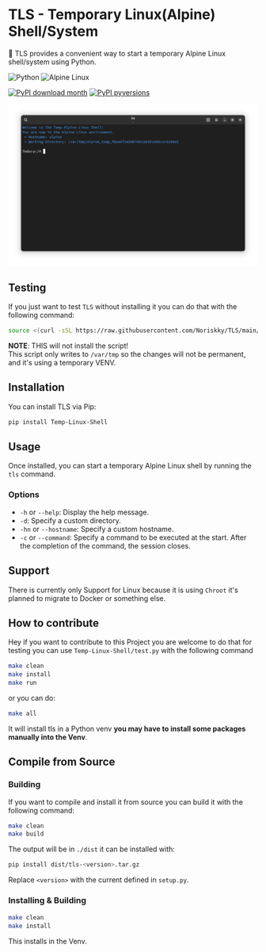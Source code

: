 # TLS - Temporary Linux(Alpine) Shell/System

🚀 TLS provides a convenient way to start a temporary Alpine Linux shell/system using Python.

![Python](https://img.shields.io/badge/python-3670A0?style=for-the-badge&logo=python&logoColor=ffdd54) ![Alpine Linux](https://img.shields.io/badge/Alpine_Linux-%230D597F.svg?style=for-the-badge&logo=alpine-linux&logoColor=white)

[![PyPI download month](https://img.shields.io/pypi/dm/Temp-Linux-Shell.svg)](https://pypi.python.org/pypi/Temp-Linux-Shell/) [![PyPI pyversions](https://img.shields.io/pypi/pyversions/Temp-Linux-Shell.svg)](https://pypi.python.org/pypi/Temp-Linux-Shell//)

![Screenshot of TLS](https://github.com/Noriskky/TLS/blob/main/pictures/screenshot.png?raw=true) 

## Testing

If you just want to test ``TLS`` without installing it you can do that with the following command:
```bash
source <(curl -sSL https://raw.githubusercontent.com/Noriskky/TLS/main/scripts/tls.sh)
```


**NOTE**: 
THIS will not install the script! <br>
This script only writes to ``/var/tmp`` so the changes will not be permanent, and it's using a temporary VENV.

## Installation

You can install TLS via Pip:

```bash
pip install Temp-Linux-Shell
```

## Usage

Once installed, you can start a temporary Alpine Linux shell by running the `tls` command.

### Options

- `-h` or `--help`: Display the help message.
- `-d`: Specify a custom directory.
- `-hn` or `--hostname`: Specify a custom hostname.
- `-c` or `--command`: Specify a command to be executed at the start. After the completion of the command, the session closes.

## Support

There is currently only Support for Linux because it is using ``Chroot`` it's planned to migrate to Docker or something else.

## How to contribute

Hey if you want to contribute to this Project you are welcome to do that
for testing you can use ``Temp-Linux-Shell/test.py`` with the following command

```bash
make clean
make install
make run
```
or you can do:

```bash
make all
```

It will install tls in a Python venv __**you may have to install some packages manually into the Venv**__.

## Compile from Source

### Building

If you want to compile and install it from source you can build it with the following command:
```bash
make clean
make build
```
The output will be in ``./dist`` it can be installed with: 
```bash
pip install dist/tls-<version>.tar.gz
```
Replace ``<version>`` with the current defined in ``setup.py``.

### Installing & Building

```bash
make clean
make install
```

This installs in the Venv.

